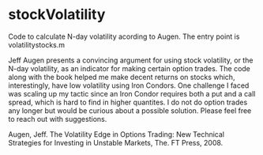 # stockVolatility
Code to calculate N-day volatility acording to Augen. The entry point is volatilitystocks.m

Jeff Augen presents a convincing argument for using stock volatility, or the N-day volatility, as an indicator for making certain option trades. The code along with the book helped me make decent returns on stocks which, interestingly, have low volatility using Iron Condors. One challenge I faced was scaling up my tactic since an Iron Condor requires both a put and a call spread, which is hard to find in higher quantites. I do not do option trades any longer but would be curious about a possible solution. Please feel free to reach out with suggestions.

Augen, Jeff. The Volatility Edge in Options Trading: New Technical Strategies for Investing in Unstable Markets, The. FT Press, 2008.
